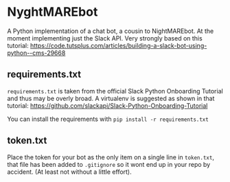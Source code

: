 # NyghtMAREbot

A Python implementation of a chat bot, a cousin to NightMAREbot.
At the moment implementing just the Slack API.
Very strongly based on this tutorial: https://code.tutsplus.com/articles/building-a-slack-bot-using-python--cms-29668

## requirements.txt
`requirements.txt` is taken from the official Slack Python Onboarding Tutorial and thus may be overly broad.
A virtualenv is suggested as shown in that tutorial: https://github.com/slackapi/Slack-Python-Onboarding-Tutorial

You can install the requirements with `pip install -r requirements.txt`

## token.txt

Place the token for your bot as the only item on a single line in `token.txt`,
that file has been added to `.gitignore` so it wont end up in your repo by accident.
(At least not without a little effort).
